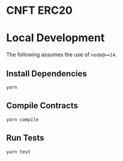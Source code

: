 # CNFT ERC20

# Local Development

The following assumes the use of `node@>=14`.

## Install Dependencies

`yarn`

## Compile Contracts

`yarn compile`

## Run Tests

`yarn test`
